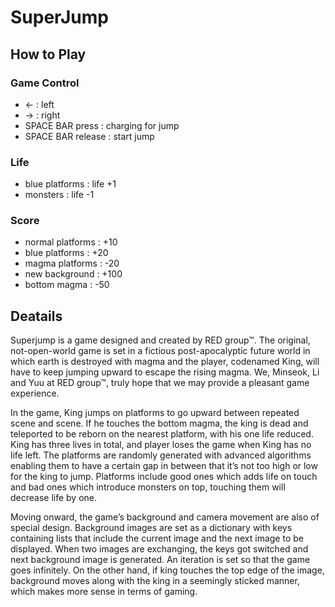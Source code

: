 # SuperJump

## How to Play 

### Game Control
+ <- : left
+ -> : right
+ SPACE BAR press : charging for jump
+ SPACE BAR release : start jump

### Life
+ blue platforms : life +1
+ monsters : life -1

### Score
+ normal platforms : +10
+ blue platforms : +20
+ magma platforms : -20
+ new background : +100
+ bottom magma : -50

## Deatails

Superjump is a game designed and created by RED group™. The original, not-open-world game is set in a fictious post-apocalyptic future world in which earth is destroyed with magma and the player, codenamed King, will have to keep jumping upward to escape the rising magma. We, Minseok, Li and Yuu at RED group™, truly hope that we may provide a pleasant game experience.

In the game, King jumps on platforms to go upward between repeated scene and scene. If he touches the bottom magma, the king is dead and teleported to be reborn on the nearest platform, with his one life reduced. King has three lives in total, and player loses the game when King has no life left. The platforms are randomly generated with advanced algorithms enabling them to have a certain gap in between that it’s not too high or low for the king to jump. Platforms include good ones which adds life on touch and bad ones which introduce monsters on top, touching them will decrease life by one.

Moving onward, the game’s background and camera movement are also of special design. Background images are set as a dictionary with keys containing lists that include the current image and the next image to be displayed. When two images are exchanging, the keys got switched and next background image is generated. An iteration is set so that the game goes infinitely. On the other hand, if king touches the top edge of the image, background moves along with the king in a seemingly sticked manner, which makes more sense in terms of gaming.

